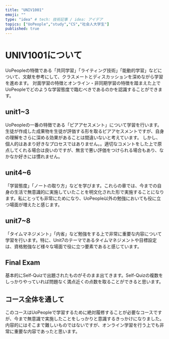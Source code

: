 ```yaml
---
title: "UNIV1001"
emoji: ""
type: "idea" # tech: 技術記事 / idea: アイデア
topics: ["UoPeople","study","CS","社会人大学生"]
published: true
---
```


# UNIV1001について

UoPeopleの特徴である「共同学習」「ライティング技術」「能動的学習」などについて、文献を参考にして、クラスメートとディスカッションを深めながら学習を進めます。
対面学習の特徴とオンライン・非同期学習の特徴を踏まえた上でUoPeopleでどのような学習態度で臨むべきであるのかを認識することができます。

## unit1~3

UoPeopleの一番の特徴である「ピアアセスメント」について学習を行います。生徒が作成した成果物を生徒が評価する形を取るピアアセスメントですが、自身の理解をさらに深める効果があることは間違いないと考えています。
しかし、個人的はあまり好きなプロセスではありません。。適切なコメントをした上で原点してくれる場合は良いのですが、無言で悪い評価をつけられる場合もあり、なかなか好きには慣れません。


## unit4~6

「学習態度」「ノートの取り方」などを学びます。これらの章では、今までの自身の生活で無意識的に実施していたことを明文化された形で実施することになります。私にとっても非常にためになり、UoPeople以外の勉強においても役に立つ場面が増えたと感じます。

## unit7~8

「タイムマネジメント」「内省」など勉強をする上で非常に重要な内容について学習を行います。特に、Unit7のテーマであるタイムマネジメントや目標設定は、資格勉強など様々な場面で役に立つ要素であると感じています。

## Final Exam

基本的にSelf-Quizで出題されたものがそのまま出てきます。Self-Quizの複数をしっかりやっていれば問題なく満点近くの点数を取ることができると思います。

## コース全体を通して

このコースはUoPeopleで学習するために絶対履修することが必要なコースですが、今まで無意識で実施したことをしっかりと意識するきっかけになりました。
内容的にはそこまで難しいものではないですが、オンライン学習を行う上でも非常に重要な内容であったと思います。
